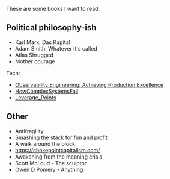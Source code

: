 These are some books I want to read.

## Political philosophy-ish
* Karl Marx: Das Kapital 
* Adam Smith: Whatever it's called
* Atlas Shrugged
* Mother courage

Tech:
* [Observability Engineering: Achieving Production Excellence](https://www.oreilly.com/library/view/observability-engineering/9781492076438/)
* [HowComplexSystemsFail](../media/HowComplexSystemsFail.pdf)
* [Leverage_Points](../media/Leverage_Points.pdf)

## Other
* Antifragility
* Smashing the stack for fun and profit
* A walk around the block
* https://chokepointcapitalism.com/
* Awakening from the meaning crisis
* Scott McLoud - The sculptor
* Owen D Pomery - Anything